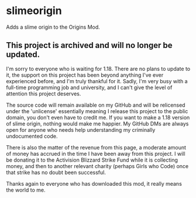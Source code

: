 # slimeorigin
Adds a slime origin to the Origins Mod.

## This project is archived and will no longer be updated.

I'm sorry to everyone who is waiting for 1.18. There are no plans to update to it, the support on this project has been beyond anything I've ever experienced before, and I'm truly thankful for it. Sadly, I'm very busy with a full-time programming job and university, and I can't give the level of attention this project deserves.

The source code will remain available on my GitHub and will be relicensed under the 'unlicense' essentially meaning I release this project to the public domain, you don't even have to credit me. If you want to make a 1.18 version of slime origin, nothing would make me happier. My GitHub DMs are always open for anyone who needs help understanding my criminally undocumented code.

There is also the matter of the revenue from this page, a moderate amount of money has accrued in the time I have been away from this project. I will be donating it to the Activision Blizzard Strike Fund while it is collecting money, and then to another relevant charity (perhaps Girls who Code) once that strike has no doubt been successful.

Thanks again to everyone who has downloaded this mod, it really means the world to me.